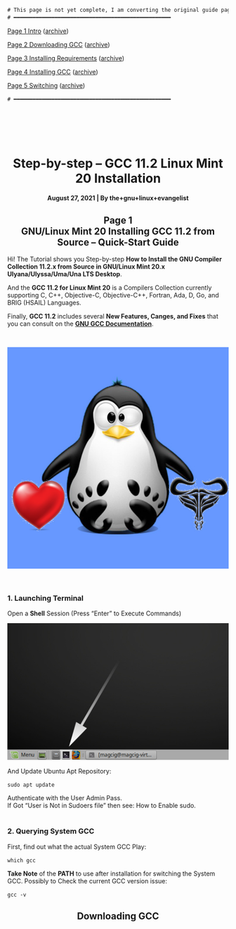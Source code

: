<br><br>

```diff

# This page is not yet complete, I am converting the original guide pages to GitHub markdown.
# ━━━━━━━━━━━━━━━━━━━━━━━━━━━━━━━━━━━━━━━━━━━━━━━━━━

```

[Page 1  Intro](https://tutorialforlinux.com/2021/08/27/step-by-step-gcc-11-2-linux-mint-20-installation/,
               "https://tutorialforlinux.com/2021/08/27/step-by-step-gcc-11-2-linux-mint-20-installation/")
([archive](https://web.archive.org/web/20220716150529/https://tutorialforlinux.com/2021/08/27/step-by-step-gcc-11-2-linux-mint-20-installation/,
         "https://web.archive.org/web/20220716150529/https://tutorialforlinux.com/2021/08/27/step-by-step-gcc-11-2-linux-mint-20-installation/"))

[Page 2  Downloading GCC](https://tutorialforlinux.com/2021/08/27/step-by-step-gcc-11-2-linux-mint-20-installation/2/,
               "https://tutorialforlinux.com/2021/08/27/step-by-step-gcc-11-2-linux-mint-20-installation/2/")
([archive](https://web.archive.org/web/20220716150545/https://tutorialforlinux.com/2021/08/27/step-by-step-gcc-11-2-linux-mint-20-installation/2/,
         "https://web.archive.org/web/20220716150545/https://tutorialforlinux.com/2021/08/27/step-by-step-gcc-11-2-linux-mint-20-installation/2/"))

[Page 3  Installing Requirements](https://tutorialforlinux.com/2021/08/27/step-by-step-gcc-11-2-linux-mint-20-installation/3/,
               "https://tutorialforlinux.com/2021/08/27/step-by-step-gcc-11-2-linux-mint-20-installation/3/")
([archive](https://web.archive.org/web/20220716150557/https://tutorialforlinux.com/2021/08/27/step-by-step-gcc-11-2-linux-mint-20-installation/3/,
         "https://web.archive.org/web/20220716150557/https://tutorialforlinux.com/2021/08/27/step-by-step-gcc-11-2-linux-mint-20-installation/3/"))

[Page 4  Installing GCC](https://tutorialforlinux.com/2021/08/27/step-by-step-gcc-11-2-linux-mint-20-installation/4/,
               "https://tutorialforlinux.com/2021/08/27/step-by-step-gcc-11-2-linux-mint-20-installation/4/")
([archive](https://web.archive.org/web/20220716150610/https://tutorialforlinux.com/2021/08/27/step-by-step-gcc-11-2-linux-mint-20-installation/4/,
         "https://web.archive.org/web/20220716150610/https://tutorialforlinux.com/2021/08/27/step-by-step-gcc-11-2-linux-mint-20-installation/4/"))

[Page 5  Switching](https://tutorialforlinux.com/2021/08/27/step-by-step-gcc-11-2-linux-mint-20-installation/5/,
               "https://tutorialforlinux.com/2021/08/27/step-by-step-gcc-11-2-linux-mint-20-installation/5/")
([archive](https://web.archive.org/web/20220716150624/https://tutorialforlinux.com/2021/08/27/step-by-step-gcc-11-2-linux-mint-20-installation/5/,
         "https://web.archive.org/web/20220716150624/https://tutorialforlinux.com/2021/08/27/step-by-step-gcc-11-2-linux-mint-20-installation/5/"))

```diff
# ━━━━━━━━━━━━━━━━━━━━━━━━━━━━━━━━━━━━━━━━━━━━━━━━━━
```

<br><br><br><br>

<div align="middle">

# Step-by-step – GCC 11.2 Linux Mint 20 Installation

#### August 27, 2021 | By the+gnu+linux+evangelist

## Page 1<br>GNU/Linux Mint 20 Installing GCC 11.2 from Source – Quick-Start Guide

</div>

Hi! The Tutorial shows you Step-by-step **How to Install the GNU Compiler Collection 11.2.x from Source in GNU/Linux Mint 20.x Ulyana/Ulyssa/Uma/Una LTS Desktop**.

And the **GCC 11.2 for Linux Mint 20** is a Compilers Collection currently supporting C, C++, Objective-C, Objective-C++, Fortran, Ada, D, Go, and BRIG (HSAIL) Languages.

Finally, **GCC 11.2** includes several **New Features, Canges, and Fixes** that you can consult on the **[GNU GCC Documentation](https://gcc.gnu.org/gcc-11/changes.html "About GCC New Improvements")**.

<div align="middle">
<br>

[![Step-by-step – GCC 11.2 Linux Mint 20 Installation](intro/gnomePenguinLoveGnu.jpg)](intro/gnomePenguinLoveGnu.jpg, "Step-by-step – GCC 11.2 Linux Mint 20 Installation")

<br>
</div>

### 1. Launching Terminal

Open a **Shell** Session
(Press “Enter” to Execute Commands)

<div align="middle">

[![Step-by-step GCC 11.2 Linux Mint 20 Installation Guide - Open Terminal](intro/mateRunTerminal2.jpg)](intro/mateRunTerminal2.jpg, "Step-by-step GCC 11.2 Linux Mint 20 Installation Guide - Open Terminal")

</div>

And Update Ubuntu Apt Repository:

    sudo apt update

Authenticate with the User Admin Pass.<br>If Got “User is Not in Sudoers file” then see: How to Enable sudo.<br><br>

### 2. Querying **System GCC**

First, find out what the actual System GCC
Play:

    which gcc

**Take Note** of the **PATH** to use after installation for switching the System GCC.
Possibly to Check the current GCC version issue:

    gcc -v

<div align="middle">

## Downloading GCC

</div>

<!--

References

[![alt](src)](href, "title")

-->
